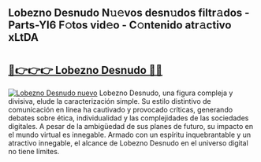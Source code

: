 ## Lobezno Desnudo N𝚞𝚎vos desn𝚞dos filtr𝚊dos - Parts-YI6 F𝚘tos vid𝚎o - C𝚘ntenido atr𝚊ctivo xLtDA

# <h2><a href="http://mb6ho2g.tromn.icu/?c=Lobezno+Desnudo">🔗👉👉👉 Lobezno Desnudo 🔗🔗</a></h2>

[![Lobezno Desnudo nuevo](https://i.imgur.com/pEAQMta.gif)](http://mb6ho2g.tromn.icu/?c=Lobezno+Desnudo)
Lobezno Desnudo, una figura compleja y divisiva, elude la caracterización simple. Su estilo distintivo de comunicación en línea ha cautivado y provocado críticas, generando debates sobre ética, individualidad y las complejidades de las sociedades digitales. A pesar de la ambigüedad de sus planes de futuro, su impacto en el mundo virtual es innegable. Armado con un espíritu inquebrantable y un atractivo innegable, el alcance de Lobezno Desnudo en el universo digital no tiene límites.
